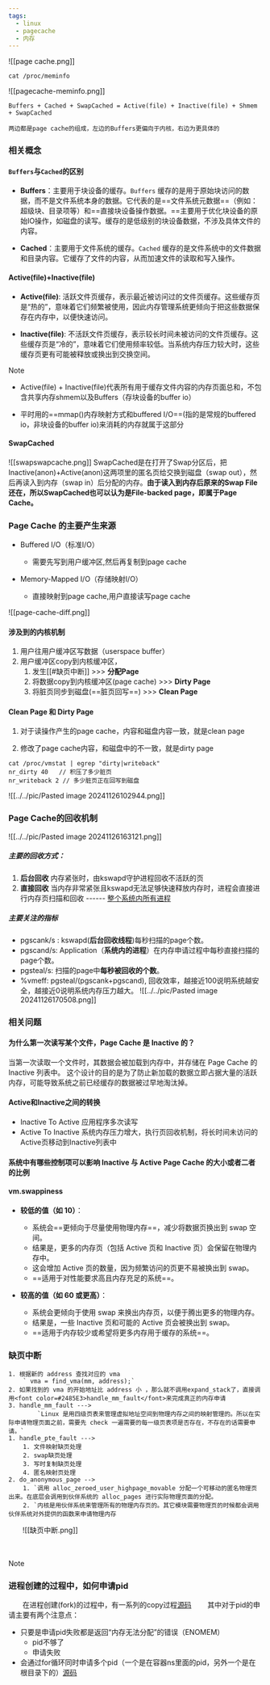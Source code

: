 ```yaml
---
tags:
  - linux
  - pagecache
  - 内存
---
```



![[page cache.png]]
```
cat /proc/meminfo
```
![[pagecache-meminfo.png]]

```
Buffers + Cached + SwapCached = Active(file) + Inactive(file) + Shmem + SwapCached
```
	两边都是page cache的组成，左边的Buffers更偏向于内核，右边为更具体的

### 相关概念
#### `Buffers`与`Cached`的区别

- **Buffers**：主要用于块设备的缓存。`Buffers` 缓存的是用于原始块访问的数据，而不是文件系统本身的数据。它代表的是==文件系统元数据==（例如：超级块、目录项等）和==直接块设备操作数据。==主要用于优化块设备的原始IO操作，如磁盘的读写。缓存的是低级别的块设备数据，不涉及具体文件的内容。
    
- **Cached**：主要用于文件系统的缓存。`Cached` 缓存的是文件系统中的文件数据和目录内容。它缓存了文件的内容，从而加速文件的读取和写入操作。

#### Active(file)+Inactive(file)

- **Active(file)**: 活跃文件页缓存，表示最近被访问过的文件页缓存。这些缓存页是“热的”，意味着它们频繁被使用，因此内存管理系统更倾向于把这些数据保存在内存中，以便快速访问。
    
- **Inactive(file)**: 不活跃文件页缓存，表示较长时间未被访问的文件页缓存。这些缓存页是“冷的”，意味着它们使用频率较低。当系统内存压力较大时，这些缓存页更有可能被释放或换出到交换空间。

> [!NOTE]
> - Active(file) + Inactive(file)代表所有用于缓存文件内容的内存页面总和，不包含共享内存shmem以及Buffers（存块设备的buffer io）
>   
> - 平时用的==mmap()内存映射方式和buffered I/O==(指的是常规的buffered io，非块设备的buffer io)来消耗的内存就属于这部分

#### SwapCached
![[swapswapcache.png]]
	SwapCached是在打开了Swap分区后，把Inactive(anon)+Active(anon)这两项里的匿名页给交换到磁盘（swap out），然后再读入到内存（swap in）后分配的内存。**由于读入到内存后原来的Swap File还在，所以SwapCached也可以认为是File-backed page，即属于Page Cache。**

### Page Cache 的主要产生来源

- Buffered I/O（标准I/O）
	- 需要先写到用户缓冲区,然后再复制到page cache
  
- Memory-Mapped I/O（存储映射I/O）
	- 直接映射到page cache,用户直接读写page cache

![[page-cache-diff.png]]

#### 涉及到的内核机制

1. 用户往用户缓冲区写数据（userspace buffer）
2. 用户缓冲区copy到内核缓冲区，
	1. 发生[[#缺页中断]]  >>> **分配Page**
	2. 将数据copy到内核缓冲区(page cache) >>> **Dirty Page**
	3. 将脏页同步到磁盘(==脏页回写==) >>> **Clean Page**
#### Clean Page 和 Dirty Page

1. 对于读操作产生的page cache，内容和磁盘内容一致，就是clean page
   
2. 修改了page cache内容，和磁盘中的不一致，就是dirty page

```
cat /proc/vmstat | egrep "dirty|writeback" 
nr_dirty 40   // 积压了多少脏页
nr_writeback 2 // 多少脏页正在回写到磁盘
```
![[../../pic/Pasted image 20241126102944.png]]

### Page Cache的回收机制
![[../../pic/Pasted image 20241126163121.png]]

##### 主要的回收方式：

1. **后台回收**
   内存紧张时，由kswapd守护进程回收不活跃的页
2. **直接回收**
   当内存非常紧张且kswapd无法足够快速释放内存时，进程会直接进行内存页扫描和回收 ------ <u>整个系统内所有进程</u>
##### 主要关注的指标
- pgscank/s : kswapd(**后台回收线程**)每秒扫描的page个数。
- pgscand/s: Application（**系统内的进程**）在内存申请过程中每秒直接扫描的page个数。
- pgsteal/s: 扫描的page中**每秒被回收的个数**。
- %vmeff: pgsteal/(pgscank+pgscand), 回收效率，越接近100说明系统越安全，越接近0说明系统内存压力越大。
![[../../pic/Pasted image 20241126170508.png]]

### 相关问题
#### 为什么第一次读写某个文件，Page Cache 是 Inactive 的？
当第一次读取一个文件时，其数据会被加载到内存中，并存储在 Page Cache 的 Inactive 列表中。
这个设计的目的是为了防止新加载的数据立即占据大量的活跃内存，可能导致系统之前已经缓存的数据被过早地淘汰掉。

#### Active和Inactive之间的转换

-  Inactive To Active
	  应用程序多次读写
-  Active To Inactive
	  系统内存压力增大，执行页回收机制，将长时间未访问的Active页移动到Inactive列表中

#### 系统中有哪些控制项可以影响 Inactive 与 Active Page Cache 的大小或者二者的比例

#### vm.swappiness

- **较低的值（如 10）**：
    
    - 系统会==更倾向于尽量使用物理内存==，减少将数据页换出到 swap 空间。
    - 结果是，更多的内存页（包括 Active 页和 Inactive 页）会保留在物理内存中。
    - 这会增加 Active 页的数量，因为频繁访问的页更不易被换出到 swap。
    - ==适用于对性能要求高且内存充足的系统==。
- **较高的值（如 60 或更高）**：
    
    - 系统会更倾向于使用 swap 来换出内存页，以便于腾出更多的物理内存。
    - 结果是，一些 Inactive 页和可能的 Active 页会被换出到 swap。
    - ==适用于内存较少或希望将更多内存用于缓存的系统==。








### 缺页中断
	1. 根据新的 address 查找对应的 vma  
		` vma = find_vma(mm, address);`
	2. 如果找到的 vma 的开始地址比 address 小 ，那么就不调用expand_stack了，直接调用<font color=#2485E3>handle_mm_fault</font>来完成真正的内存申请 
	3. handle_mm_fault --->
			`Linux 是用四级页表来管理虚拟地址空间到物理内存之间的映射管理的。所以在实际申请物理页面之前，需要先 check 一遍需要的每一级页表项是否存在，不存在的话需要申请。`
	1. handle_pte_fault --->
		1. 文件映射缺页处理
		2. swap缺页处理
		3. 写时复制缺页处理
		4. 匿名映射页处理
	2. do_anonymous_page -->
		1. `调用 alloc_zeroed_user_highpage_movable 分配一个可移动的匿名物理页出来。在底层会调用到伙伴系统的 alloc_pages 进行实际物理页面的分配。
		2. `内核是用伙伴系统来管理所有的物理内存页的。其它模块需要物理页的时候都会调用伙伴系统对外提供的函数来申请物理内存
‌‌‌‌　　![[缺页中断.png]]

‌‌‌‌　　

> [!NOTE]
> ### 进程创建的过程中，如何申请pid
> ‌‌‌‌　　在进程创建(fork)的过程中，有一系列的copy过程[源码](https://elixir.bootlin.com/linux/v6.10/source/kernel/fork.c#L2375)
> ‌‌‌‌　　其中对于pid的申请主要有两个注意点：
> 	- 只要是申请pid失败都是返回“内存无法分配”的错误（ENOMEM）
> 		- pid不够了
> 		- 申请失败
> 	- 会通过for循环同时申请多个pid（一个是在容器ns里面的pid，另外一个是在根目录下的）[源码](https://elixir.bootlin.com/linux/v6.10/source/kernel/pid.c#L166)

